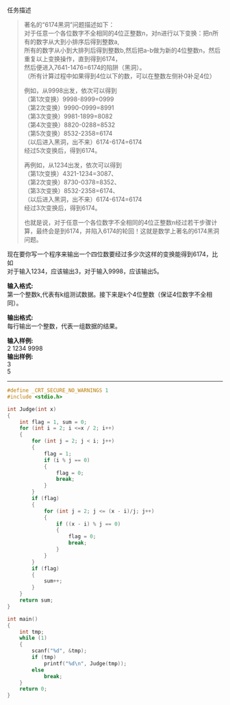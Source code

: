 任务描述
>著名的“6174黑洞”问题描述如下：  
>对于任意一个各位数字不全相同的4位正整数n，对n进行以下变换：把n所有的数字从大到小排序后得到整数a,  
>所有的数字从小到大排列后得到整数b,然后把a-b做为新的4位整数n，然后重复以上变换操作，直到得到6174，  
>然后便进入7641-1476=6174的陷阱（黑洞）。  
>（所有计算过程中如果得到4位以下的数，可以在整数左侧补0补足4位）
>
>例如，从9998出发，依次可以得到    
>（第1次变换）9998-8999=0999  
>（第2次变换）9990-0999=8991  
>（第3次变换）9981-1899=8082  
>（第4次变换）8820-0288=8532  
>（第5次变换）8532-2358=6174  
>（以后进入黑洞，出不来）6174-6174=6174  
>经过5次变换后，得到6174。  
>  
>再例如，从1234出发，依次可以得到  
>（第1次变换）4321-1234=3087、  
>（第2次变换）8730-0378=8352、  
>（第3次变换）8532-2358=6174、  
>（以后进入黑洞，出不来）6174-6174=6174  
>经过3次变换后，得到6174。  
>  
>也就是说，对于任意一个各位数字不全相同的4位正整数n经过若干步骤计算，最终会是到6174，并陷入6174的轮回！这就是数学上著名的6174黑洞问题。  

现在要你写一个程序来输出一个四位数要经过多少次这样的变换能得到6174，比如  
对于输入1234，应该输出3，对于输入9998，应该输出5。

**输入格式:**  
第一个整数k,代表有k组测试数据。接下来是k个4位整数（保证4位数字不全相同）。
 
**输出格式:**  
每行输出一个整数，代表一组数据的结果。  

**输入样例:**  
2 1234 9998  
**输出样例:**  
3  
5

---
```c
#define _CRT_SECURE_NO_WARNINGS 1
#include <stdio.h>

int Judge(int x)
{
    int flag = 1, sum = 0;
    for (int i = 2; i <=x / 2; i++)
    {
        for (int j = 2; j < i; j++)
        {
            flag = 1;
            if (i % j == 0)
            {
                flag = 0;
                break;
            }
        }
        if (flag)
        {
            for (int j = 2; j <= (x - i)/j; j++)
            {
                if ((x - i) % j == 0)
                {
                    flag = 0;
                    break;
                }
            }
        }
        if (flag)
        {
            sum++;
        }
    }
    return sum;
}

int main()
{
    int tmp;
    while (1)
    {
        scanf("%d", &tmp);
        if (tmp)
            printf("%d\n", Judge(tmp));
        else
            break;
    }
    return 0;
}
